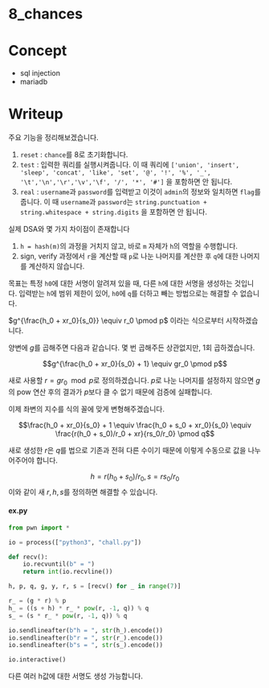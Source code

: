 # 8_chances

# Concept

- sql injection
- mariadb

# Writeup

주요 기능을 정리해보겠습니다.
1. `reset` : `chance`를 8로 초기화합니다.
2. `test` : 입력한 쿼리를 실행시켜줍니다. 이 때 쿼리에
   `['union', 'insert', 'sleep', 'concat', 'like', 'set', '@', '!', '%', '_', '\t','\n','\r','\v','\f', '/', '*', '#']`
   을 포함하면 안 됩니다.
3. `real` : `username`과 `password`를 입력받고 이것이 `admin`의 정보와 일치하면 `flag`를 줍니다. 이 때 `username`과 `password`는
   `string.punctuation + string.whitespace + string.digits`
   을 포함하면 안 됩니다.

실제 DSA와 몇 가지 차이점이 존재합니다

1. `h = hash(m)`의 과정을 거치지 않고, 바로 `m` 자체가 `h`의 역할을 수행합니다.
2. sign, verify 과정에서 `r`을 계산할 때 `p`로 나눈 나머지를 계산한 후 `q`에 대한 나머지를 계산하지 않습니다.

목표는 특정 `h0`에 대한 서명이 알려져 있을 때, 다른 `h`에 대한 서명을 생성하는 것입니다. 입력받는 `h`에 범위 제한이 있어, `h0`에 `q`를 더하고 빼는 방법으로는 해결할 수 없습니다.

$g^{\frac{h_0 + xr_0}{s_0}} \equiv r_0 \pmod p$ 이라는 식으로부터 시작하겠습니다.

양변에 $g$를 곱해주면 다음과 같습니다. 몇 번 곱해주든 상관없지만, 1회 곱하겠습니다.

$$g^{\frac{h_0 + xr_0}{s_0} + 1} \equiv gr_0 \pmod p$$

새로 사용할 $r = gr_0 \mod p$로 정의하겠습니다. $p$로 나눈 나머지를 설정하지 않으면 $g$의 pow 연산 후의 결과가 $p$보다 클 수 없기 때문에 검증에 실패합니다.

이제 좌변의 지수를 식의 꼴에 맞게 변형해주겠습니다.

$$\frac{h_0 + xr_0}{s_0} + 1 \equiv \frac{h_0 + s_0 + xr_0}{s_0} \equiv \frac{r(h_0 + s_0)/r_0 + xr}{rs_0/r_0} \pmod q$$

새로 생성한 $r$은 $q$를 법으로 기존과 전혀 다른 수이기 때문에 이렇게 수동으로 값을 나누어주어야 합니다.

$$h = r(h_0 + s_0)/r_0, s = rs_0/r_0$$
이와 같이 새 $r, h, s$를 정의하면 해결할 수 있습니다.


#### ex.py
```python
from pwn import *

io = process(["python3", "chall.py"])

def recv():
    io.recvuntil(b" = ")
    return int(io.recvline())

h, p, q, g, y, r, s = [recv() for _ in range(7)]

r_ = (g * r) % p
h_ = ((s + h) * r_ * pow(r, -1, q)) % q
s_ = (s * r_ * pow(r, -1, q)) % q

io.sendlineafter(b"h = ", str(h_).encode())
io.sendlineafter(b"r = ", str(r_).encode())
io.sendlineafter(b"s = ", str(s_).encode())

io.interactive()

```

다른 여러 h값에 대한 서명도 생성 가능합니다.